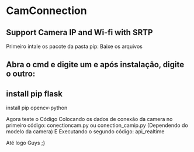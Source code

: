 # CamConnection
Support Camera IP and Wi-fi with SRTP
--------------------
Primeiro intale os pacote da pasta pip:
Baixe os arquivos

Abra o cmd e digite um e após instalação, digite o outro:
--------------------
install pip flask
--------------------
install pip opencv-python

Agora teste o Código Colocando os dados de conexão da camera no primeiro código: conectioncam.py ou conection_camip.py (Dependendo do modelo da camera)
E Executando o segundo código: api_realtime

Até logo Guys ;} 

